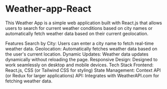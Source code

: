 # Weather-app-React
This Weather App is a simple web application built with React.js that allows users to search for current weather conditions based on city names or automatically fetch weather data based on their current geolocation.

Features
Search by City: Users can enter a city name to fetch real-time weather data.
Geolocation: Automatically fetches weather data based on the user's current location.
Dynamic Updates: Weather data updates dynamically without reloading the page.
Responsive Design: Designed to work seamlessly on desktop and mobile devices.
Tech Stack
Frontend: React.js, CSS (or Tailwind CSS for styling)
State Management: Context API (or Redux for larger applications)
API: Integrates with WeatherAPI.com for fetching weather data.
